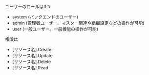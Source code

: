 ユーザーのロールは3つ
* system (バックエンドのユーザー)
* admin (管理者ユーザー。マスター関連や組織設定などの操作が可能)
* user (一般ユーザー。一般機能の操作が可能)

権限は
* [リソース名].Create
* [リソース名].Update
* [リソース名].Delete
* [リソース名].Read